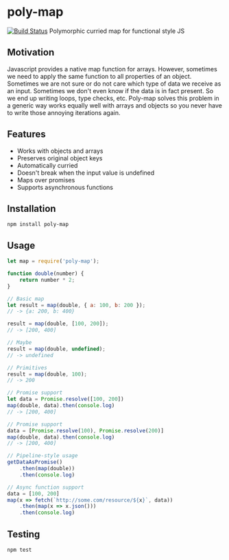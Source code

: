 # poly-map
[![Build Status](https://travis-ci.org/acvos/poly-map.svg?branch=master)](https://travis-ci.org/acvos/poly-map)
Polymorphic curried map for functional style JS

## Motivation
Javascript provides a native map function for arrays. However, sometimes we need to apply the same function to all properties of an object. Sometimes we are not sure or do not care which type of data we receive as an input. Sometimes we don't even know if the data is in fact present. So we end up writing loops, type checks, etc. Poly-map solves this problem in a generic way works equally well with arrays and objects so you never have to write those annoying iterations again.

## Features
- Works with objects and arrays
- Preserves original object keys
- Automatically curried
- Doesn't break when the input value is undefined
- Maps over promises
- Supports asynchronous functions

## Installation

```
npm install poly-map
```

## Usage

```javascript
let map = require('poly-map');

function double(number) {
    return number * 2;
}

// Basic map
let result = map(double, { a: 100, b: 200 });
// -> {a: 200, b: 400}

result = map(double, [100, 200]);
// -> [200, 400]

// Maybe
result = map(double, undefined);
// -> undefined

// Primitives
result = map(double, 100);
// -> 200

// Promise support
let data = Promise.resolve([100, 200])
map(double, data).then(console.log)
// -> [200, 400]

// Promise support
data = [Promise.resolve(100), Promise.resolve(200)]
map(double, data).then(console.log)
// -> [200, 400]

// Pipeline-style usage
getDataAsPromise()
    .then(map(double))
    .then(console.log)

// Async function support
data = [100, 200]
map(x => fetch(`http://some.com/resource/${x}`, data))
    .then(map(x => x.json()))
    .then(console.log)
```

## Testing

```
npm test
```